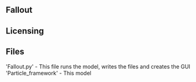 ## Fallout

##  Licensing 

## Files 
'Fallout.py' - This file runs the model, writes the files and creates the GUI
'Particle_framework' - This model 
